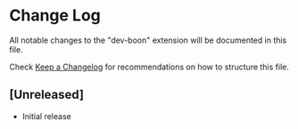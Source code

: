 # Change Log

All notable changes to the "dev-boon" extension will be documented in this file.

Check [Keep a Changelog](http://keepachangelog.com/) for recommendations on how to structure this file.

## [Unreleased]

- Initial release